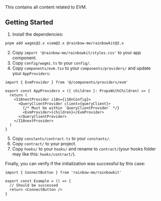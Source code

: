 This contains all content related to EVM.

## Getting Started

1. Install the dependencies:

```bash
pnpm add wagmi@2.x viem@2.x @rainbow-me/rainbowkit@2.x
```

2. Copy `import '@rainbow-me/rainbowkit/styles.css'` to your app component.
3. Copy `config/wagmi.ts` to your `config/`.
4. Copy `components/evm.tsx` to your `components/providers/` and update your `AppProviders`:

```tsx
import { EvmProvider } from '@/components/providers/evm'

export const AppProviders = ({ children }: PropsWithChildren) => {
  return (
    <I18nextProvider i18n={i18nConfig}>
      <QueryClientProvider client={queryClient}>
        {/* Must be within `QueryClientProvider` */}
        <EvmProvider>{children}</EvmProvider>
      </QueryClientProvider>
    </I18nextProvider>
  )
}
```

5. Copy `constants/contract.ts` to your `constants/`.
6. Copy `contract/` to your project.
7. Copy `hooks/` to your `hooks/` and rename to `contract/`(your hooks folder may like this: `hooks/contract/`).

Finally, you can verify if the initialization was successful by this case:

```tsx
import { ConnectButton } from 'rainbow-me/rainbowkit'

export const Example = () => {
  // Should be successed
  return <ConnectButton />
}
```

